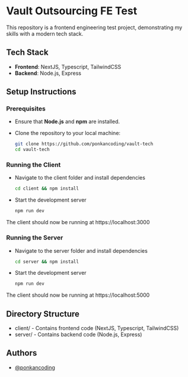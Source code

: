 # Vault Outsourcing FE Test
This repository is a frontend engineering test project, demonstrating my skills with a modern tech stack.

## Tech Stack
- **Frontend**: NextJS, Typescript, TailwindCSS
- **Backend**: Node.js, Express

## Setup Instructions

### Prerequisites
- Ensure that **Node.js** and **npm** are installed.
- Clone the repository to your local machine:

   ```bash
   git clone https://github.com/ponkancoding/vault-tech
   cd vault-tech

### Running the Client
  - Navigate to the client folder and install dependencies
    ```bash
    cd client && npm install
  - Start the development server
    ```bash
    npm run dev

  The client should now be running at https://localhost:3000

### Running the Server
  - Navigate to the server folder and install dependencies
    ```bash
    cd server && npm install
  - Start the development server
    ```bash
    npm run dev

  The client should now be running at https://localhost:5000

## Directory Structure
- client/ - Contains frontend code (NextJS, Typescript, TailwindCSS)
- server/ - Contains backend code (Node.js, Express)

## Authors

- [@ponkancoding](https://www.github.com/ponkancoding)
